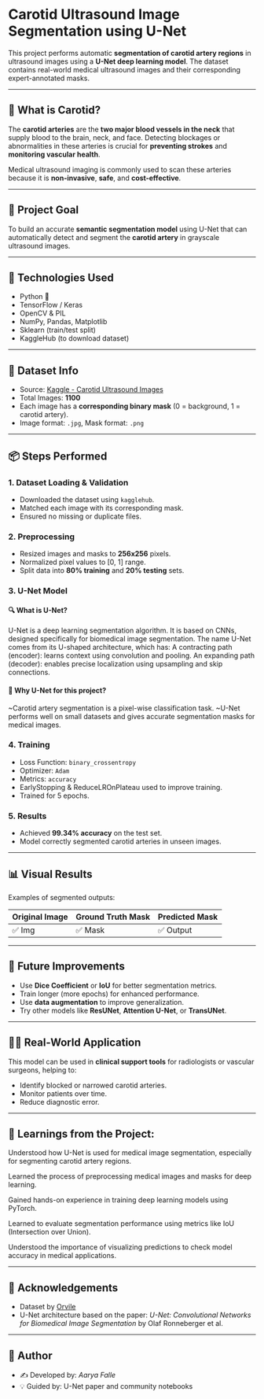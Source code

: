 
# Carotid Ultrasound Image Segmentation using U-Net

This project performs automatic **segmentation of carotid artery regions** in ultrasound images using a **U-Net deep learning model**. The dataset contains real-world medical ultrasound images and their corresponding expert-annotated masks.

---

## 🧠 What is Carotid?

The **carotid arteries** are the **two major blood vessels in the neck** that supply blood to the brain, neck, and face. Detecting blockages or abnormalities in these arteries is crucial for **preventing strokes** and **monitoring vascular health**. 

Medical ultrasound imaging is commonly used to scan these arteries because it is **non-invasive**, **safe**, and **cost-effective**.

---

## 🎯 Project Goal

To build an accurate **semantic segmentation model** using U-Net that can automatically detect and segment the **carotid artery** in grayscale ultrasound images.

---

## 🧰 Technologies Used

- Python 🐍
- TensorFlow / Keras
- OpenCV & PIL
- NumPy, Pandas, Matplotlib
- Sklearn (train/test split)
- KaggleHub (to download dataset)

---

## 📁 Dataset Info

- Source: [Kaggle - Carotid Ultrasound Images](https://www.kaggle.com/datasets/orvile/carotid-ultrasound-images)
- Total Images: **1100**
- Each image has a **corresponding binary mask** (0 = background, 1 = carotid artery).
- Image format: `.jpg`, Mask format: `.png`

---

## 📦 Steps Performed

### 1. Dataset Loading & Validation
- Downloaded the dataset using `kagglehub`.
- Matched each image with its corresponding mask.
- Ensured no missing or duplicate files.

### 2. Preprocessing
- Resized images and masks to **256x256** pixels.
- Normalized pixel values to [0, 1] range.
- Split data into **80% training** and **20% testing** sets.

### 3. U-Net Model

#### 🔍 What is U-Net?
U-Net is a deep learning segmentation algorithm.
It is based on CNNs, designed specifically for biomedical image segmentation.
The name U-Net comes from its U-shaped architecture, which has:
A contracting path (encoder): learns context using convolution and pooling.
An expanding path (decoder): enables precise localization using upsampling and skip connections.

#### 📌 Why U-Net for this project?
~Carotid artery segmentation is a pixel-wise classification task.
~U-Net performs well on small datasets and gives accurate segmentation masks for medical images.

### 4. Training
- Loss Function: `binary_crossentropy`
- Optimizer: `Adam`
- Metrics: `accuracy`
- EarlyStopping & ReduceLROnPlateau used to improve training.
- Trained for 5 epochs.

### 5. Results
- Achieved **99.34% accuracy** on the test set.
- Model correctly segmented carotid arteries in unseen images.

---

## 📊 Visual Results

Examples of segmented outputs:

| Original Image | Ground Truth Mask | Predicted Mask |
|----------------|-------------------|----------------|
|     ✅ Img      |        ✅ Mask      |     ✅ Output   |

---

## 🧪 Future Improvements

- Use **Dice Coefficient** or **IoU** for better segmentation metrics.
- Train longer (more epochs) for enhanced performance.
- Use **data augmentation** to improve generalization.
- Try other models like **ResUNet**, **Attention U-Net**, or **TransUNet**.

---

## 🧑‍⚕️ Real-World Application

This model can be used in **clinical support tools** for radiologists or vascular surgeons, helping to:
- Identify blocked or narrowed carotid arteries.
- Monitor patients over time.
- Reduce diagnostic error.

---

## 🧠 Learnings from the Project:

Understood how U-Net is used for medical image segmentation, especially for segmenting carotid artery regions.

Learned the process of preprocessing medical images and masks for deep learning.

Gained hands-on experience in training deep learning models using PyTorch.

Learned to evaluate segmentation performance using metrics like IoU (Intersection over Union).

Understood the importance of visualizing predictions to check model accuracy in medical applications.

---

## 🤝 Acknowledgements

- Dataset by [Orvile](https://www.kaggle.com/datasets/orvile/carotid-ultrasound-images)
- U-Net architecture based on the paper: *U-Net: Convolutional Networks for Biomedical Image Segmentation* by Olaf Ronneberger et al.

---

## 📌 Author

- ✍️ Developed by: *Aarya Falle*  
- 💡 Guided by: U-Net paper and community notebooks  
